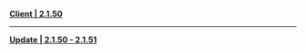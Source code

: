 **[Client | 2.1.50](https://autopatchcn.yuanshen.com/client_app/beta_pc/20210723_fc952a7972725708/Yuanshen_2.1.0beta.zip)**

-----

**[Update | 2.1.50 - 2.1.51](https://autopatchcn.yuanshen.com/client_app/beta_update/hk4e_cn/17/game_2.1.50_2.1.51_diff_KMTdD3HWgoJVFfN7.zip)**
